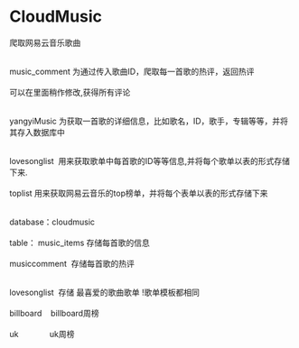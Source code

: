 # CloudMusic
爬取网易云音乐歌曲

<br>music_comment 为通过传入歌曲ID，爬取每一首歌的热评，返回热评</br>
     <br>可以在里面稍作修改,获得所有评论<br>
     
 <br>yangyiMusic 为获取一首歌的详细信息，比如歌名，ID，歌手，专辑等等，并将其存入数据库中</br>
 
 <br>lovesonglist  用来获取歌单中每首歌的ID等等信息,并将每个歌单以表的形式存储下来.</br>
 <br>toplist 用来获取网易云音乐的top榜单，并将每个表单以表的形式存储下来
<p> 
<br>database：cloudmusic</br>
<br>        table： music_items 存储每首歌的信息</br>
            <br> musiccomment  存储每首歌的热评</br>
          
<br>                lovesonglist  存储 最喜爱的歌曲歌单 !歌单模板都相同</br>
<br>                billboard    billboard周榜</br>
<br>                uk              uk周榜</br> </p>

